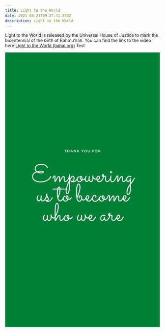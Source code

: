 ```yaml
---
title: Light to the World
date: 2021-08-21T09:27:41.843Z
description: Light to the World
---
```

Light to the World is released by the Universal House of Justice to mark the bicentennial of the birth of Baha'u'llah.  You can find the link to the video here [](https://www.youtube.com/watch?v=0h9hLL3JFnI)[Light to the World (bahai.org)](https://www.bahai.org/light-to-the-world/) Test

![Light to the World](5.png "Light to the World")
